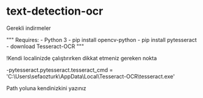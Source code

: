 # text-detection-ocr

<p> Gerekli indirmeler</p>
"""
Requires:
- Python 3
- pip install opencv-python
- pip install pytesseract
- download Tesseract-OCR 
"""
<p>!Kendi localinizde çalıştırırken dikkat etmeniz gereken nokta</p>

-pytesseract.pytesseract.tesseract_cmd = 'C:\\Users\\sefaozturk\\AppData\\Local\\Tesseract-OCR\\tesseract.exe'

Path yoluna kendinizkini yazınız


